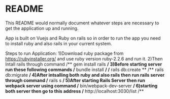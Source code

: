 # README

This README would normally document whatever steps are necessary to get the
application up and running.

App is built on Vuejs and Ruby on rails so in order to run the app you need to install ruby and also rails in your current system.

Steps to run Application:
1)Download ruby package from https://rubyinstaller.org/ and use ruby version ruby-2.2.6 and run it.
2)Then Intall rails through command /** gem install rails **/
3)Before starting server run these following commands
/** bundle install **/
/** rails db:create **
/** rails db:migrate **/
4)After intsalling both ruby and also rails then run rails server through command /** rails s **/
5)After starting Rails Server then run webpack server using command /** bin/webpack-dev-server **/
6)starting both server then go to this address /** http://localhost:3030/list /**
